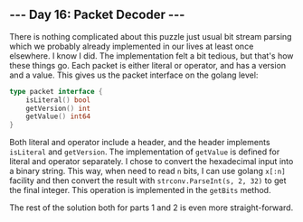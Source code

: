 ## --- Day 16: Packet Decoder ---

There is nothing complicated about this puzzle just usual bit stream parsing which we probably already implemented in our lives at least once elsewhere. I know I did. The implementation felt a bit tedious, but that's how these things go. Each packet is either literal or operator, and has a version and a value. This gives us the packet interface on the golang level:

```go
type packet interface {
	isLiteral() bool
	getVersion() int
	getValue() int64
}
```

Both literal and operator include a header, and the header implements `isLiteral` and `getVersion`. The implementation of `getValue` is defined for literal and operator separately. I chose to convert the hexadecimal input into a binary string. This way, when need to read `n` bits, I can use golang `x[:n]` facility and then convert the result with `strconv.ParseInt(s, 2, 32)` to get the final integer. This operation is implemented in the `getBits` method.

The rest of the solution both for parts 1 and 2 is even more straight-forward.
